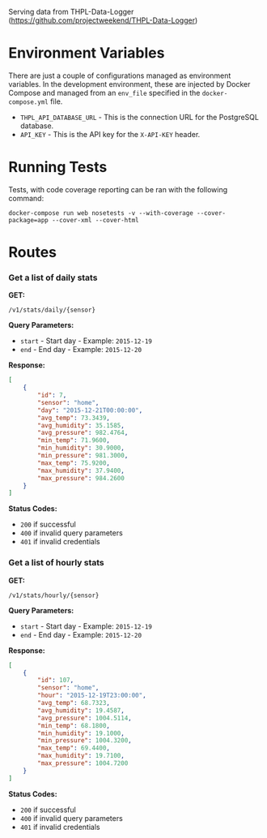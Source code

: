 Serving data from THPL-Data-Logger (https://github.com/projectweekend/THPL-Data-Logger)



Environment Variables
====================

There are just a couple of configurations managed as environment variables. In the development environment, these are injected by Docker Compose and managed from an `env_file` specified in the `docker-compose.yml` file.

* `THPL_API_DATABASE_URL` - This is the connection URL for the PostgreSQL database.
* `API_KEY` - This is the API key for the `X-API-KEY` header.



Running Tests
====================

Tests, with code coverage reporting can be ran with the following command:
```
docker-compose run web nosetests -v --with-coverage --cover-package=app --cover-xml --cover-html
```



Routes
====================

### Get a list of daily stats

**GET:**
```
/v1/stats/daily/{sensor}
```

**Query Parameters:**

* `start` - Start day - Example: `2015-12-19`
* `end` - End day - Example: `2015-12-20`

**Response:**
```json
[
    {
        "id": 7,
        "sensor": "home",
        "day": "2015-12-21T00:00:00",
        "avg_temp": 73.3439,
        "avg_humidity": 35.1585,
        "avg_pressure": 982.4764,
        "min_temp": 71.9600,
        "min_humidity": 30.9000,
        "min_pressure": 981.3000,
        "max_temp": 75.9200,
        "max_humidity": 37.9400,
        "max_pressure": 984.2600
    }
]
```

**Status Codes:**
* `200` if successful
* `400` if invalid query parameters
* `401` if invalid credentials


### Get a list of hourly stats

**GET:**
```
/v1/stats/hourly/{sensor}
```

**Query Parameters:**

* `start` - Start day - Example: `2015-12-19`
* `end` - End day - Example: `2015-12-20`

**Response:**
```json
[
    {
        "id": 107,
        "sensor": "home",
        "hour": "2015-12-19T23:00:00",
        "avg_temp": 68.7323,
        "avg_humidity": 19.4587,
        "avg_pressure": 1004.5114,
        "min_temp": 68.1800,
        "min_humidity": 19.1000,
        "min_pressure": 1004.3200,
        "max_temp": 69.4400,
        "max_humidity": 19.7100,
        "max_pressure": 1004.7200
    }
]
```

**Status Codes:**
* `200` if successful
* `400` if invalid query parameters
* `401` if invalid credentials
